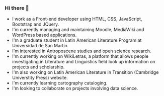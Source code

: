 ### Hi there 👋


- I work as a Front-end developer using HTML, CSS, JavaScript, Bootstrap and JQuery. 
- I'm currently managing and maintaining Moodle, MediaWiki and WordPress based applications. 
- I'm a graduate student in Latin American Literature Program at Universidad de San Martín.  
- I'm interested in Antroposcene studies and open science research.
- I'm currently working on WikiLetras, a platform that allows people investigating in Literature and Linguistics field look up information on projects and scholarship.
- I'm also working on Latin American Literature in Transition (Cambridge Universtity Press) website.
- I'm currently learning cartography cataloging.
- I'm looking to collaborate on projects involving data science.   

